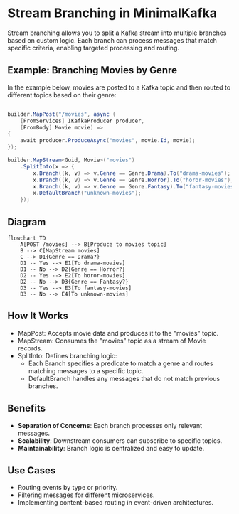 # Stream Branching in MinimalKafka
Stream branching allows you to split a Kafka stream into multiple branches based on custom logic. Each branch can process messages that match specific criteria, enabling targeted processing and routing.

## Example: Branching Movies by Genre

In the example below, movies are posted to a Kafka topic and then routed to different topics based on their genre:

```csharp

builder.MapPost("/movies", async (
    [FromServices] IKafkaProducer producer, 
    [FromBody] Movie movie) =>
{
    await producer.ProduceAsync("movies", movie.Id, movie);
});

builder.MapStream<Guid, Movie>("movies")
    .SplitInto(x => {
        x.Branch((k, v) => v.Genre == Genre.Drama).To("drama-movies");
        x.Branch((k, v) => v.Genre == Genre.Horror).To("horor-movies");
        x.Branch((k, v) => v.Genre == Genre.Fantasy).To("fantasy-movies");
        x.DefaultBranch("unknown-movies");
    });

```

## Diagram

```mermaid
flowchart TD
    A[POST /movies] --> B[Produce to movies topic]
    B --> C[MapStream movies]
    C --> D1{Genre == Drama?}
    D1 -- Yes --> E1[To drama-movies]
    D1 -- No --> D2{Genre == Horror?}
    D2 -- Yes --> E2[To horor-movies]
    D2 -- No --> D3{Genre == Fantasy?}
    D3 -- Yes --> E3[To fantasy-movies]
    D3 -- No --> E4[To unknown-movies]
```

## How It Works
- MapPost: Accepts movie data and produces it to the "movies" topic.
- MapStream: Consumes the "movies" topic as a stream of Movie records.
- SplitInto: Defines branching logic:
    - Each Branch specifies a predicate to match a genre and routes matching messages to a specific topic.
    - DefaultBranch handles any messages that do not match previous branches.

## Benefits

- **Separation of Concerns**: Each branch processes only relevant messages.
- **Scalability**: Downstream consumers can subscribe to specific topics.
- **Maintainability**: Branch logic is centralized and easy to update.

## Use Cases

- Routing events by type or priority.
- Filtering messages for different microservices.
- Implementing content-based routing in event-driven architectures.
